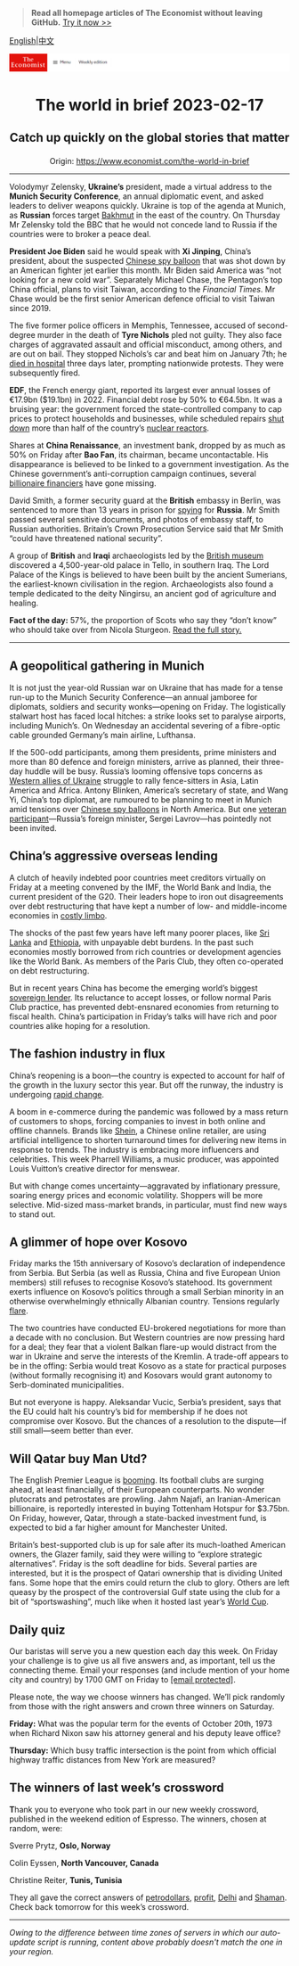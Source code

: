 > **Read all homepage articles of The Economist without leaving GitHub.** [Try it now >>](https://arielherself.github.io/te)

[English](https://github.com/arielherself/espresso/blob/main/README.md)|[中文](https://github-com.translate.goog/arielherself/espresso/blob/main/README.md?_x_tr_sl=en&_x_tr_tl=zh-CN&_x_tr_hl=zh-CN&_x_tr_pto=wapp)



![The Economist](menubar.png)

# <p align="center">The world in brief 2023-02-17</p>

## <p align="center">Catch up quickly on the global stories that matter</p>

<p align="center">Origin: <a href="https://www.economist.com/the-world-in-brief">https://www.economist.com/the-world-in-brief</a><hr>

Volodymyr Zelensky, <strong>Ukraine’s</strong> president, made a virtual address to the <strong>Munich Security Conference</strong>, an annual diplomatic event, and asked leaders to deliver weapons quickly. Ukraine is top of the agenda at Munich, as <strong>Russian</strong> forces target [Bakhmut](https://www.economist.com/europe/2022/12/06/russia-is-hurling-troops-at-the-tiny-ukrainian-town-of-bakhmut) in the east of the country. On Thursday Mr Zelensky told the BBC that he would not concede land to Russia if the countries were to broker a peace deal.

<strong>President Joe Biden</strong> said he would speak with <strong>Xi Jinping</strong>, China’s president, about the suspected [Chinese spy balloon](https://www.economist.com/leaders/2023/02/09/cold-war-lessons-from-chinas-spy-balloon) that was shot down by an American fighter jet earlier this month. Mr Biden said America was “not looking for a new cold war”. Separately Michael Chase, the Pentagon’s top China official, plans to visit Taiwan, according to the <em>Financial Times</em>. Mr Chase would be the first senior American defence official to visit Taiwan since 2019.

The five former police officers in Memphis, Tennessee, accused of second-degree murder in the death of <strong>Tyre Nichols</strong> pled not guilty. They also face charges of aggravated assault and official misconduct, among others, and are out on bail. They stopped Nichols’s car and beat him on January 7th; he [died in hospital](https://www.economist.com/united-states/2023/02/01/why-holding-bad-police-officers-to-account-is-so-difficult) three days later, prompting nationwide protests. They were subsequently fired.

<strong>EDF</strong>, the French energy giant, reported its largest ever annual losses of €17.9bn ($19.1bn) in 2022. Financial debt rose by 50% to €64.5bn. It was a bruising year: the government forced the state-controlled company to cap prices to protect households and businesses, while scheduled repairs [shut down](https://www.economist.com/europe/2022/07/28/frances-nuclear-plants-are-going-down-for-repairs) more than half of the country’s [nuclear reactors](https://www.economist.com/business/2022/12/12/can-the-french-nuclear-industry-avoid-meltdown).

Shares at <strong>China Renaissance</strong>, an investment bank, dropped by as much as 50% on Friday after <strong>Bao Fan</strong>, its chairman, became uncontactable. His disappearance is believed to be linked to a government investigation. As the Chinese government’s anti-corruption campaign continues, several [billionaire financiers](https://www.economist.com/finance-and-economics/2022/07/07/what-a-tycoons-trial-says-about-the-rot-in-chinas-financial-system) have gone missing.

David Smith, a former security guard at the <strong>British</strong> embassy in Berlin, was sentenced to more than 13 years in prison for [spying](https://www.economist.com/the-economist-reads/2022/12/21/what-to-read-to-understand-intelligence-and-espionage) for <strong>Russia</strong>. Mr Smith passed several sensitive documents, and photos of embassy staff, to Russian authorities. Britain’s Crown Prosecution Service said that Mr Smith “could have threatened national security”. 

A group of <strong>British</strong> and <strong>Iraqi</strong> archaeologists led by the [British museum](https://www.economist.com/britain/2023/01/11/british-museums-and-galleries-are-dealing-with-the-past-clumsily) discovered a 4,500-year-old palace in Tello, in southern Iraq. The Lord Palace of the Kings is believed to have been built by the ancient Sumerians, the earliest-known civilisation in the region. Archaeologists also found a temple dedicated to the deity Ningirsu, an ancient god of agriculture and healing.

<strong>Fact of the day:</strong> 57%, the proportion of Scots who say they “don’t know” who should take over from Nicola Sturgeon. [Read the full story.](https://www.economist.com/britain/2023/02/15/nicola-sturgeon-leaves-with-scotland-split-in-two)

----------

## A geopolitical gathering in Munich

It is not just the year-old Russian war on Ukraine that has made for a tense run-up to the Munich Security Conference—an annual jamboree for diplomats, soldiers and security wonks—opening on Friday. The logistically stalwart host has faced local hitches: a strike looks set to paralyse airports, including Munich’s. On Wednesday an accidental severing of a fibre-optic cable grounded Germany’s main airline, Lufthansa.

If the 500-odd participants, among them presidents, prime ministers and more than 80 defence and foreign ministers, arrive as planned, their three-day huddle will be busy. Russia’s looming offensive tops concerns as [Western allies of Ukraine](https://www.economist.com/podcasts/2022/12/01/will-germany-succeed-in-transforming-its-foreign-policy) struggle to rally fence-sitters in Asia, Latin America and Africa. Antony Blinken, America’s secretary of state, and Wang Yi, China’s top diplomat, are rumoured to be planning to meet in Munich amid tensions over [Chinese spy balloons](https://www.economist.com/leaders/2023/02/09/cold-war-lessons-from-chinas-spy-balloon) in North America. But one [veteran participant](http://espresso.economist.com/90915208c601cc8c86ad01250ee90c12)⁠—Russia’s foreign minister, Sergei Lavrov⁠—has pointedly not been invited.

## China’s aggressive overseas lending

A clutch of heavily indebted poor countries meet creditors virtually on Friday at a meeting convened by the IMF, the World Bank and India, the current president of the G20. Their leaders hope to iron out disagreements over debt restructuring that have kept a number of low- and middle-income economies in [costly limbo](https://www.economist.com/finance-and-economics/2022/07/20/the-53-fragile-emerging-economies).

The shocks of the past few years have left many poorer places, like [Sri Lanka](https://www.economist.com/asia/2022/07/28/what-it-will-take-to-fix-sri-lankas-economy) and [Ethiopia](https://www.economist.com/middle-east-and-africa/2022/04/30/debt-repayment-costs-are-rising-fast-for-many-african-countries), with unpayable debt burdens. In the past such economies mostly borrowed from rich countries or development agencies like the World Bank. As members of the Paris Club, they often co-operated on debt restructuring.

But in recent years China has become the emerging world’s biggest [sovereign lender](https://www.economist.com/china/2022/08/24/faced-with-an-overseas-debt-crisis-will-china-change-its-ways). Its reluctance to accept losses, or follow normal Paris Club practice, has prevented debt-ensnared economies from returning to fiscal health. China’s participation in Friday’s talks will have rich and poor countries alike hoping for a resolution.

## The fashion industry in flux

China’s reopening is a boon—the country is expected to account for half of the growth in the luxury sector this year. But off the runway, the industry is undergoing [rapid change](https://www.economist.com/business/2022/10/06/fashion-gets-a-modern-makeover).

A boom in e-commerce during the pandemic was followed by a mass return of customers to shops, forcing companies to invest in both online and offline channels. Brands like [Shein](https://www.economist.com/business/shein-exemplifies-a-new-style-of-chinese-multinational/21805217), a Chinese online retailer, are using artificial intelligence to shorten turnaround times for delivering new items in response to trends. The industry is embracing more influencers and celebrities. This week Pharrell Williams, a music producer, was appointed Louis Vuitton’s creative director for menswear.

But with change comes uncertainty—aggravated by inflationary pressure, soaring energy prices and economic volatility. Shoppers will be more selective. Mid-sized mass-market brands, in particular, must find new ways to stand out.

## A glimmer of hope over Kosovo

Friday marks the 15th anniversary of Kosovo’s declaration of independence from Serbia. But Serbia (as well as Russia, China and five European Union members) still refuses to recognise Kosovo’s statehood. Its government exerts influence on Kosovo’s politics through a small Serbian minority in an otherwise overwhelmingly ethnically Albanian country. Tensions regularly [flare](https://www.economist.com/europe/2022/12/20/kosovo-and-serbia-are-on-the-verge-of-conflict-again).

The two countries have conducted EU-brokered negotiations for more than a decade with no conclusion. But Western countries are now pressing hard for a deal; they fear that a violent Balkan flare-up would distract from the war in Ukraine and serve the interests of the Kremlin. A trade-off appears to be in the offing: Serbia would treat Kosovo as a state for practical purposes (without formally recognising it) and Kosovars would grant autonomy to Serb-dominated municipalities.

But not everyone is happy. Aleksandar Vucic, Serbia’s president, says that the EU could halt his country’s bid for membership if he does not compromise over Kosovo. But the chances of a resolution to the dispute—if still small—seem better than ever.

## Will Qatar buy Man Utd?

The English Premier League is [booming](https://www.economist.com/graphic-detail/2023/01/19/football-clubs-revenues-rebound-from-covid-especially-in-england). Its football clubs are surging ahead, at least financially, of their European counterparts. No wonder plutocrats and petrostates are prowling. Jahm Najafi, an Iranian-American billionaire, is reportedly interested in buying Tottenham Hotspur for $3.75bn. On Friday, however, Qatar, through a state-backed investment fund, is expected to bid a far higher amount for Manchester United.

Britain’s best-supported club is up for sale after its much-loathed American owners, the Glazer family, said they were willing to “explore strategic alternatives”. Friday is the soft deadline for bids. Several parties are interested, but it is the prospect of Qatari ownership that is dividing United fans. Some hope that the emirs could return the club to glory. Others are left queasy by the prospect of the controversial Gulf state using the club for a bit of “sportswashing”, much like when it hosted last year’s [World Cup](https://www.economist.com/culture/2022/11/10/the-world-cup-is-tarnished-should-fans-enjoy-it-anyway).

## Daily quiz

Our baristas will serve you a new question each day this week. On Friday your challenge is to give us all five answers and, as important, tell us the connecting theme. Email your responses (and include mention of your home city and country) by 1700 GMT on Friday to [<span class="__cf_email__" data-cfemail="0756726e7d42747775627474684762646869686a6e74732964686a">[email&#160;protected]</span>](https://mail.google.com/mail/?view=cm&amp;fs=1&amp;tf=1&amp;to=QuizEspresso@economist.com). 

Please note, the way we choose winners has changed. We’ll pick randomly from those with the right answers and crown three winners on Saturday.

<strong>Friday:</strong> What was the popular term for the events of October 20th, 1973 when Richard Nixon saw his attorney general and his deputy leave office?

<strong>Thursday:</strong> Which busy traffic intersection is the point from which official highway traffic distances from New York are measured?

## The winners of last week’s crossword

<strong>T</strong>hank you to everyone who took part in our new weekly crossword, published in the weekend edition of Espresso. The winners, chosen at random, were: 

Sverre Prytz, <strong>Oslo, Norway</strong>

Colin Eyssen, <strong>North Vancouver, Canada</strong>

Christine Reiter, <strong>Tunis, Tunisia</strong>

They all gave the correct answers of [petrodollars](https://www.economist.com/leaders/2023/02/09/arab-petrostates-must-prepare-their-citizens-for-a-post-oil-future), [profit](https://www.economist.com/business/2023/02/06/where-on-earth-is-big-oil-spending-its-150bn-profit-bonanza), [Delhi](https://www.economist.com/briefing/2023/02/09/why-adani-groups-troubles-will-reverberate-across-india) and [Shaman](https://www.economist.com/britain/2023/02/09/shamanism-is-britains-fastest-growing-religion). Check back tomorrow for this week’s crossword.

----------

*Owing to the difference between time zones of servers in which our auto-update script is running, content above probably doesn't match the one in your region.*
